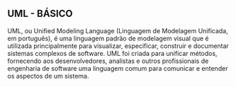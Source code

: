 
## UML - BÁSICO

UML, ou Unified Modeling Language (Linguagem de Modelagem Unificada, em português), é uma linguagem padrão de modelagem visual que é utilizada principalmente para visualizar, especificar, construir e documentar sistemas complexos de software. UML foi criada para unificar métodos, fornecendo aos desenvolvedores, analistas e outros profissionais de engenharia de software uma linguagem comum para comunicar e entender os aspectos de um sistema.